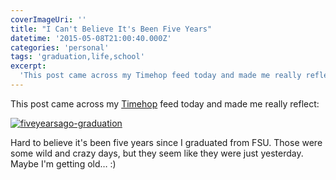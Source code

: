 ```yaml
---
coverImageUri: ''
title: "I Can't Believe It's Been Five Years"
datetime: '2015-05-08T21:00:40.000Z'
categories: 'personal'
tags: 'graduation,life,school'
excerpt:
  'This post came across my Timehop feed today and made me really reflect…'
---
```


This post came across my [Timehop](http://timehop.com/) feed today and made me
really reflect:

[![fiveyearsago-graduation](http://assets.brandonmartinez.com/brandonmartinez/2015/05/fiveyearsago-graduation.png)](http://assets.brandonmartinez.com/brandonmartinez/2015/05/fiveyearsago-graduation.png)

Hard to believe it's been five years since I graduated from FSU. Those were some
wild and crazy days, but they seem like they were just yesterday. Maybe I'm
getting old… :)
